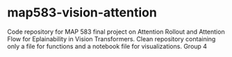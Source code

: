 # map583-vision-attention

Code repository for MAP 583 final project on Attention Rollout and Attention Flow for Eplainability in Vision Transformers.
Clean repository containing only a file for functions and a notebook file for visualizations.
Group 4
